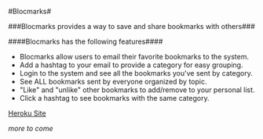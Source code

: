 #Blocmarks#

###Blocmarks provides a way to save and share bookmarks with others###

####Blocmarks has the following features####

* Blocmarks allow users to email their favorite bookmarks to the system.
* Add a hashtag to your email to provide a category for easy grouping.
* Login to the system and see all the bookmarks you've sent by category.
* See ALL bookmarks sent by everyone organized by topic.
* "Like" and "unlike" other bookmarks to add/remove to your personal list.
* Click a hashtag to see bookmarks with the same category.

[Heroku Site](https://blocmarks-jh.herokuapp.com/)

*more to come*

